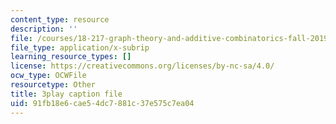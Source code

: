 ```yaml
---
content_type: resource
description: ''
file: /courses/18-217-graph-theory-and-additive-combinatorics-fall-2019/91fb18e6cae54dc7881c37e575c7ea04_EnPjyNsEHQM.srt
file_type: application/x-subrip
learning_resource_types: []
license: https://creativecommons.org/licenses/by-nc-sa/4.0/
ocw_type: OCWFile
resourcetype: Other
title: 3play caption file
uid: 91fb18e6-cae5-4dc7-881c-37e575c7ea04
---
```


